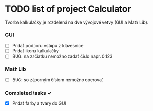 # TODO list of project Calculator
Tvorba kalkulačky je rozdelená na dve vývojové vetvy (GUI a Math Lib).

### GUI
- [ ] Pridať podporu vstupu z klávesnice
- [ ] Pridať ikonu kalkulačky
- [ ] BUG: na začiatku nemožno zadať číslo napr. 0.123

### Math Lib
- [ ] BUG: so záporným číslom nemožno operovať

### Completed tasks ✓
- [x] Pridať farby a tvary do GUI 
